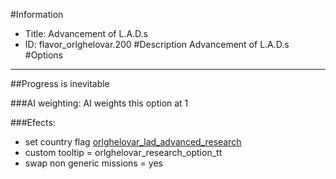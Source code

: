 #Information
 - Title: Advancement of L.A.D.s
 - ID: flavor_orlghelovar.200
#Description
Advancement of L.A.D.s
#Options

___
##Progress is inevitable

###AI weighting:
AI weights this option at 1


###Efects:<ul><li>set country flag [orlghelovar_lad_advanced_research](../flags/orlghelovar_lad_advanced_research.md)</li><li>custom tooltip = orlghelovar_research_option_tt</li><li>swap non generic missions = yes</li></ul>
